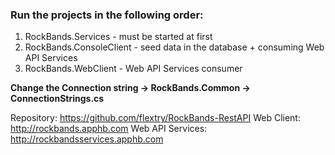 ### Run the projects in the following order:
  1. RockBands.Services - must be started at first
  2. RockBands.ConsoleClient - seed data in the database + consuming Web API Services
  3. RockBands.WebClient - Web API Services consumer

__Change the Connection string -> RockBands.Common -> ConnectionStrings.cs__

Repository: https://github.com/flextry/RockBands-RestAPI
Web Client: http://rockbands.apphb.com
Web API Services: http://rockbandsservices.apphb.com
